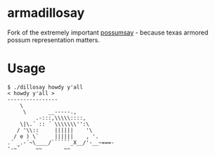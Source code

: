 # armadillosay
Fork of the extremely important [possumsay](https://github.com/maclarel/possumsay) - because texas armored possum representation matters.
# Usage

```
$ ./dillosay howdy y'all
< howdy y'all >
----------------
    \
     \       __-----.,
         .-:::,\\\\\::::,
    \|\.´ :: ´ \\\\\\\'':\
   / '\\::     ||||||    '\
  / e ) \`     ||||||    , '.
.´ _.-´~\____/``````_X__/'-__~===-
'-~´     ~~       ~~

```
